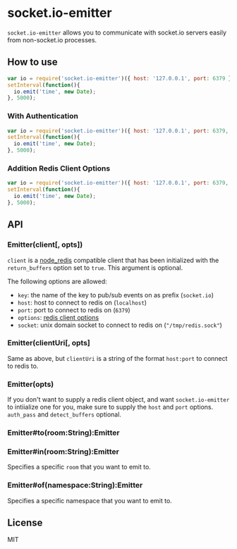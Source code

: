 
# socket.io-emitter

`socket.io-emitter` allows you to communicate with socket.io servers
easily from non-socket.io processes.

## How to use

```js
var io = require('socket.io-emitter')({ host: '127.0.0.1', port: 6379 });
setInterval(function(){
  io.emit('time', new Date);
}, 5000);
```

### With Authentication

```js
var io = require('socket.io-emitter')({ host: '127.0.0.1', port: 6379, options: { auth_pass: "pass" } });
setInterval(function(){
  io.emit('time', new Date);
}, 5000);
```

### Addition Redis Client Options

```js
var io = require('socket.io-emitter')({ host: '127.0.0.1', port: 6379, options: { return_buffers: true, detect_buffers: true } });
setInterval(function(){
  io.emit('time', new Date);
}, 5000);
```

## API

### Emitter(client[, opts])

`client` is a [node_redis](https://github.com/mranney/node_redis)
compatible client that has been initialized with the `return_buffers`
option set to `true`. This argument is optional.

The following options are allowed:

- `key`: the name of the key to pub/sub events on as prefix (`socket.io`)
- `host`: host to connect to redis on (`localhost`)
- `port`: port to connect to redis on (`6379`)
- `options`: [redis client options](https://github.com/NodeRedis/node_redis#options-is-an-object-with-the-following-possible-properties)
- `socket`: unix domain socket to connect to redis on (`"/tmp/redis.sock"`)

### Emitter(clientUri[, opts]

Same as above, but `clientUri` is a string of the format `host:port`
to connect to redis to.

### Emitter(opts)

If you don't want to supply a redis client object, and want
`socket.io-emitter` to intiialize one for you, make sure to supply the
`host` and `port` options. `auth_pass` and `detect_buffers` optional.

### Emitter#to(room:String):Emitter
### Emitter#in(room:String):Emitter

Specifies a specific `room` that you want to emit to.


### Emitter#of(namespace:String):Emitter

Specifies a specific namespace that you want to emit to.

## License

MIT
